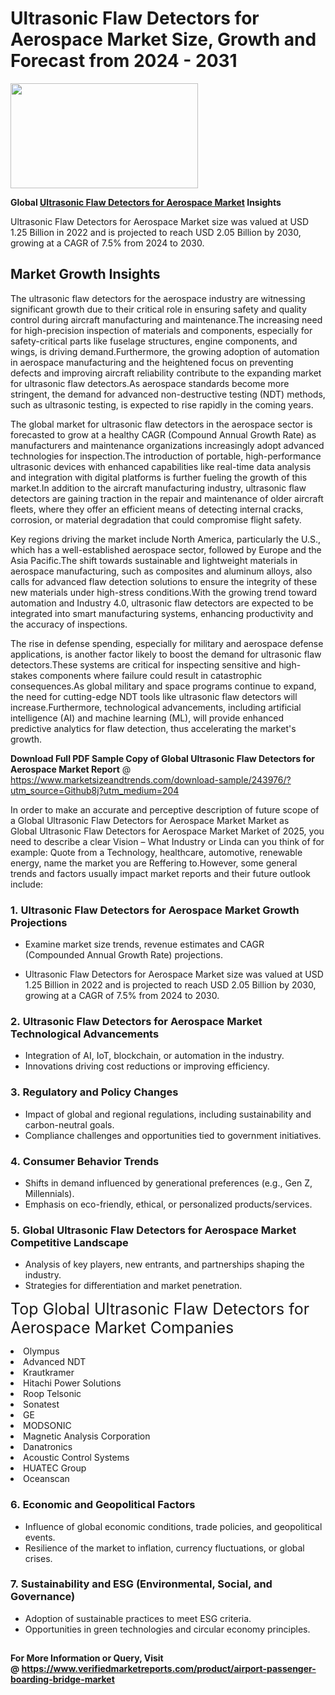 <H1>Ultrasonic Flaw Detectors for Aerospace Market Size, Growth and Forecast from 2024 - 2031</H1><img class="aligncenter size-medium wp-image-584254" src="https://thirdeyenews.in/wp-content/uploads/2024/09/Global-Market-Research-300x168.jpeg" alt="" width="300" height="168" /><p><strong>Global&nbsp;<a href="https://www.marketsizeandtrends.com/download-sample/243976/?utm_source=Github8j?utm_medium=204">Ultrasonic Flaw Detectors for Aerospace Market</a> Insights</strong></p><p>Ultrasonic Flaw Detectors for Aerospace Market size was valued at USD 1.25 Billion in 2022 and is projected to reach USD 2.05 Billion by 2030, growing at a CAGR of 7.5% from 2024 to 2030.</p><p><h2>Market Growth Insights</h2> <p>The ultrasonic flaw detectors for the aerospace industry are witnessing significant growth due to their critical role in ensuring safety and quality control during aircraft manufacturing and maintenance.The increasing need for high-precision inspection of materials and components, especially for safety-critical parts like fuselage structures, engine components, and wings, is driving demand.Furthermore, the growing adoption of automation in aerospace manufacturing and the heightened focus on preventing defects and improving aircraft reliability contribute to the expanding market for ultrasonic flaw detectors.As aerospace standards become more stringent, the demand for advanced non-destructive testing (NDT) methods, such as ultrasonic testing, is expected to rise rapidly in the coming years.</p> <p>The global market for ultrasonic flaw detectors in the aerospace sector is forecasted to grow at a healthy CAGR (Compound Annual Growth Rate) as manufacturers and maintenance organizations increasingly adopt advanced technologies for inspection.The introduction of portable, high-performance ultrasonic devices with enhanced capabilities like real-time data analysis and integration with digital platforms is further fueling the growth of this market.In addition to the aircraft manufacturing industry, ultrasonic flaw detectors are gaining traction in the repair and maintenance of older aircraft fleets, where they offer an efficient means of detecting internal cracks, corrosion, or material degradation that could compromise flight safety.</p> <p>Key regions driving the market include North America, particularly the U.S., which has a well-established aerospace sector, followed by Europe and the Asia Pacific.The shift towards sustainable and lightweight materials in aerospace manufacturing, such as composites and aluminum alloys, also calls for advanced flaw detection solutions to ensure the integrity of these new materials under high-stress conditions.With the growing trend toward automation and Industry 4.0, ultrasonic flaw detectors are expected to be integrated into smart manufacturing systems, enhancing productivity and the accuracy of inspections.</p> <p>The rise in defense spending, especially for military and aerospace defense applications, is another factor likely to boost the demand for ultrasonic flaw detectors.These systems are critical for inspecting sensitive and high-stakes components where failure could result in catastrophic consequences.As global military and space programs continue to expand, the need for cutting-edge NDT tools like ultrasonic flaw detectors will increase.Furthermore, technological advancements, including artificial intelligence (AI) and machine learning (ML), will provide enhanced predictive analytics for flaw detection, thus accelerating the market's growth.</p> <p><span class=""><strong>Download Full PDF Sample Copy of Global Ultrasonic Flaw Detectors for Aerospace Market Report</strong> @ <a href="https://www.marketsizeandtrends.com/download-sample/243976/?utm_source=Github8j?utm_medium=204" target="_blank">https://www.marketsizeandtrends.com/download-sample/243976/?utm_source=Github8j?utm_medium=204</a></span></p><p>In order to make an accurate and perceptive description of future scope of a Global&nbsp;Ultrasonic Flaw Detectors for Aerospace Market Market as Global&nbsp;Ultrasonic Flaw Detectors for Aerospace Market Market of 2025, you need to describe a clear Vision &ndash; What Industry or Linda can you think of for example: Quote from a Technology, healthcare, automotive, renewable energy, name the market you are Reffering to.However, some general trends and factors usually impact market reports and their future outlook include:</p><h3>1.&nbsp;<strong>Ultrasonic Flaw Detectors for Aerospace Market Growth Projections</strong></h3><ul><li>Examine market size trends, revenue estimates and CAGR (Compounded Annual Growth Rate) projections.</li><li><p>Ultrasonic Flaw Detectors for Aerospace Market size was valued at USD 1.25 Billion in 2022 and is projected to reach USD 2.05 Billion by 2030, growing at a CAGR of 7.5% from 2024 to 2030.</p></li></ul><h3>2.&nbsp;<strong>Ultrasonic Flaw Detectors for Aerospace Market Technological Advancements</strong></h3><ul><li>Integration of AI, IoT, blockchain, or automation in the industry.</li><li>Innovations driving cost reductions or improving efficiency.</li></ul><h3>3.&nbsp;<strong>Regulatory and Policy Changes</strong></h3><ul><li>Impact of global and regional regulations, including sustainability and carbon-neutral goals.</li><li>Compliance challenges and opportunities tied to government initiatives.</li></ul><h3>4.&nbsp;<strong>Consumer Behavior Trends</strong></h3><ul><li>Shifts in demand influenced by generational preferences (e.g., Gen Z, Millennials).</li><li>Emphasis on eco-friendly, ethical, or personalized products/services.</li></ul><h3>5.&nbsp;<strong>Global Ultrasonic Flaw Detectors for Aerospace Market Competitive Landscape</strong></h3><ul><li>Analysis of key players, new entrants, and partnerships shaping the industry.</li><li>Strategies for differentiation and market penetration.</li></ul><p data-pm-slice="1 1 []"><span style="color: inherit; font-family: inherit; font-size: 25px;">Top Global Ultrasonic Flaw Detectors for Aerospace Market Companies</span></p><div class="" data-test-id=""><p><li>Olympus</li><li> Advanced NDT</li><li> Krautkramer</li><li> Hitachi Power Solutions</li><li> Roop Telsonic</li><li> Sonatest</li><li> GE</li><li> MODSONIC</li><li> Magnetic Analysis Corporation</li><li> Danatronics</li><li> Acoustic Control Systems</li><li> HUATEC Group</li><li> Oceanscan</li></p></div><h3>6.&nbsp;<strong>Economic and Geopolitical Factors</strong></h3><ul><li>Influence of global economic conditions, trade policies, and geopolitical events.</li><li>Resilience of the market to inflation, currency fluctuations, or global crises.</li></ul><h3>7.&nbsp;<strong>Sustainability and ESG (Environmental, Social, and Governance)</strong></h3><ul><li>Adoption of sustainable practices to meet ESG criteria.</li><li>Opportunities in green technologies and circular economy principles.</li></ul><h2><strong style="font-size: 14px;">For More Information or Query, Visit @&nbsp;</strong><a style="background-color: #ffffff; font-size: 14px;" href="https://www.marketsizeandtrends.com/report/ultrasonic-flaw-detectors-for-aerospace-market/" target="_blank">https://www.verifiedmarketreports.com/product/airport-passenger-boarding-bridge-market</a></h2>